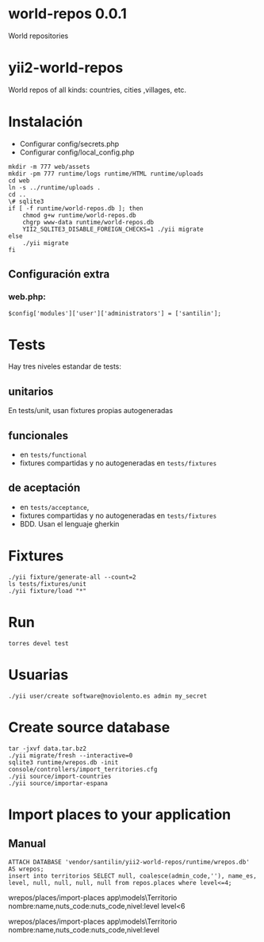 
[//]: # (<<<<<MAIN)
# world-repos 0.0.1
World repositories

[//]: # (>>>>>MAIN)
# yii2-world-repos
World repos of all kinds: countries, cities ,villages, etc.

[//]: # (<<<<<INSTALL)
# Instalación

* Configurar config/secrets.php
* Configurar config/local_config.php

```
mkdir -m 777 web/assets
mkdir -pm 777 runtime/logs runtime/HTML runtime/uploads
cd web
ln -s ../runtime/uploads .
cd ..
\# sqlite3
if [ -f runtime/world-repos.db ]; then
	chmod g+w runtime/world-repos.db
	chgrp www-data runtime/world-repos.db
	YII2_SQLITE3_DISABLE_FOREIGN_CHECKS=1 ./yii migrate
else
	./yii migrate
fi
```
## Configuración extra

### web.php:
```
$config['modules']['user']['administrators'] = ['santilin'];
```

[//]: # (>>>>>INSTALL)
[//]: # (<<<<<TESTS)
# Tests
Hay tres niveles estandar de tests:
## unitarios
En tests/unit, usan fixtures propias autogeneradas
## funcionales
* en `tests/functional`
* fixtures compartidas y no autogeneradas en `tests/fixtures`
## de aceptación
* en `tests/acceptance`,
* fixtures compartidas y no autogeneradas en `tests/fixtures`
* BDD. Usan el lenguaje gherkin

# Fixtures
```
./yii fixture/generate-all --count=2
ls tests/fixtures/unit
./yii fixture/load "*"
```

# Run
```
torres devel test
```

[//]: # (>>>>>TESTS)
[//]: # (<<<<<USUARIAS)
# Usuarias
```
./yii user/create software@noviolento.es admin my_secret
```

[//]: # (>>>>>USUARIAS)

# Create source database

```
tar -jxvf data.tar.bz2
./yii migrate/fresh --interactive=0
sqlite3 runtime/wrepos.db -init console/controllers/import_territories.cfg
./yii source/import-countries
./yii source/importar-espana
```

# Import places to your application

## Manual
```
ATTACH DATABASE 'vendor/santilin/yii2-world-repos/runtime/wrepos.db' AS wrepos;
insert into territorios SELECT null, coalesce(admin_code,''), name_es, level, null, null, null, null from repos.places where level<=4;
```

wrepos/places/import-places app\\models\\Territorio nombre:name,nuts_code:nuts_code,nivel:level level<6

wrepos/places/import-places app\\models\\Territorio nombre:name,nuts_code:nuts_code,nivel:level
